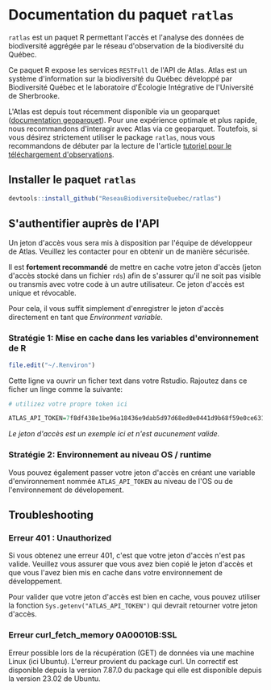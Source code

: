 # Documentation du paquet `ratlas`

`ratlas` est un paquet R permettant l'accès et l'analyse des données de biodiversité aggrégée par le réseau d'observation de la biodiversité du Québec.

Ce paquet R expose les services `RESTFull` de l'API de Atlas. Atlas est un système d'information sur la biodiversité du Québec développé par Biodiversité Québec et le laboratoire d'Écologie Intégrative de l'Université de Sherbrooke.

L'Atlas est depuis tout récemment disponible via un geoparquet ([documentation geoparquet](https://biodiversite-quebec.ca/documentation/acces-atlas)).
Pour une expérience optimale et plus rapide, nous recommandons d'interagir avec Atlas via ce geoparquet.
Toutefois, si vous désirez strictement utiliser le package `ratlas`, nous vous recommandons de débuter par la lecture de l'article [tutoriel pour le téléchargement d'observations](https://BiodiversiteQuebec.github.io/ratlas/articles/download-obs.html).

## Installer le paquet `ratlas`

```r
devtools::install_github("ReseauBiodiversiteQuebec/ratlas")
```

## S'authentifier auprès de l'API

Un jeton d'accès vous sera mis à disposition par l'équipe de développeur de Atlas. Veuillez les contacter pour en obtenir un de manière sécurisée.

Il est **fortement recommandé** de mettre en cache votre jeton d'accès (jeton d'accès stocké dans un fichier `rds`) afin de s'assurer qu'il ne soit pas visible ou transmis avec votre code à un autre utilisateur. Ce jeton d'accès est unique et révocable. 

Pour cela, il vous suffit simplement d'enregistrer le jeton d'accès directement en tant que _Environment variable_.

### Stratégie 1: Mise en cache dans les variables d'environnement de R

```r
file.edit("~/.Renviron")
```

Cette ligne va ouvrir un ficher text dans votre Rstudio. Rajoutez dans ce ficher un linge comme la suivante:


```r
# utilizez votre propre token ici

ATLAS_API_TOKEN=7f8df438e1be96a18436e9dab5d97d68ed0e0441d9b68f59e0ce631b2919f3aa
```

*Le jeton d'accès est un exemple ici et n'est aucunement valide.*

### Stratégie 2: Environnement au niveau OS / runtime

Vous pouvez également passer votre jeton d'accès en créant une variable d'environnement nommée `ATLAS_API_TOKEN` au niveau de l'OS ou de l'environnement de dévelopement.

## Troubleshooting

### Erreur 401 : Unauthorized

Si vous obtenez une erreur 401, c'est que votre jeton d'accès n'est pas valide. Veuillez vous assurer que vous avez bien copié le jeton d'accès et que vous l'avez bien mis en cache dans votre environnement de développement.

Pour valider que votre jeton d'accès est bien en cache, vous pouvez utiliser la fonction `Sys.getenv("ATLAS_API_TOKEN")` qui devrait retourner votre jeton d'accès.

### Erreur curl_fetch_memory 0A00010B:SSL

Erreur possible lors de la récupération (GET) de données via une machine Linux (ici Ubuntu). L'erreur provient du package curl. Un correctif est disponible depuis la version 7.87.0 du package qui elle est disponible depuis la version 23.02 de Ubuntu.
